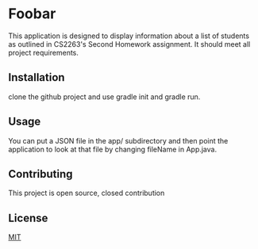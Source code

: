 # Foobar

This application is designed to display information about a list of students
as outlined in CS2263's Second Homework assignment. It should meet all
project requirements.

## Installation

clone the github project and use gradle init and gradle run.


## Usage

You can put a JSON file in the app/ subdirectory and then point
the application to look at that file by changing fileName in App.java.

 

## Contributing

This project is open source, closed contribution

## License
[MIT](https://choosealicense.com/licenses/mit/)